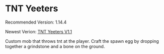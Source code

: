 # TNT Yeeters
Recommended Version: 1.14.4

Newest Verion: [TNT Yeeters V1.1](https://github.com/WaifuBeforeLaifu/Datapacks/raw/master/TNT%20Yeeters/TNT%20Yeeter%20V1.1.zip)

Custom mob that throws tnt at the player. Craft the spawn egg by dropping together a grindstone and a bone on the ground.
